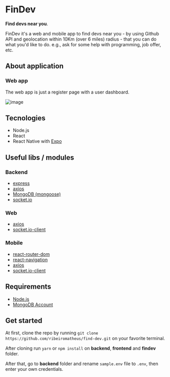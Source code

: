 # FinDev
**Find devs near you**.

FinDev it's a web and mobile app to find devs near you - by using Github API and geolocation within 10Km (over 6 miles) radius - that you can do what you'd like to do. e.g., ask for some help with programming, job offer, etc.

## About application
### Web app
The web app is just a register page with a user dashboard.

![image](https://user-images.githubusercontent.com/41703972/72548737-0f271900-386e-11ea-91ee-6c466b9a28ef.png)

## Tecnologies
- Node.js
- React
- React Native with [Expo](https://expo.io/learn)

## Useful libs / modules
### Backend
- [express](https://github.com/expressjs/express)
- [axios](https://github.com/axios/axios)
- [MongoDB (mongoose)](https://github.com/Automattic/mongoose)
- [socket.io](https://github.com/socketio/socket.io)

### Web
- [axios](https://github.com/axios/axios)
- [socket.io-client](https://github.com/socketio/socket.io-client)

### Mobile
- [react-router-dom](https://github.com/ReactTraining/react-router/tree/master/packages/react-router-dom)
- [react-navigation](https://github.com/react-navigation/react-navigation)
- [axios](https://github.com/axios/axios)
- [socket.io-client](https://github.com/socketio/socket.io-client)

## Requirements
- [Node.js](https://nodejs.org)
- [MongoDB Account](https://www.mongodb.com/cloud/atlas/efficiency?utm_source=google&utm_campaign=gs_americas_brazil_search_brand_atlas_desktop&utm_term=mongo%20atlas&utm_medium=cpc_paid_search&utm_ad=e&_bt=335229503988&_bn=g&gclid=EAIaIQobChMIhtmIud_E5gIVEISRCh0sygfvEAAYASABEgLGCvD_BwE)

## Get started
At first, clone the repo by running `git clone https://github.com/ribeiromatheus/find-dev.git` on your favorite terminal.

After cloning run `yarn` or `npm install` on **backend**, **frontend** and **findev** folder.

After that, go to **backend** folder and rename `sample.env` file to `.env`, then enter your own credentials.